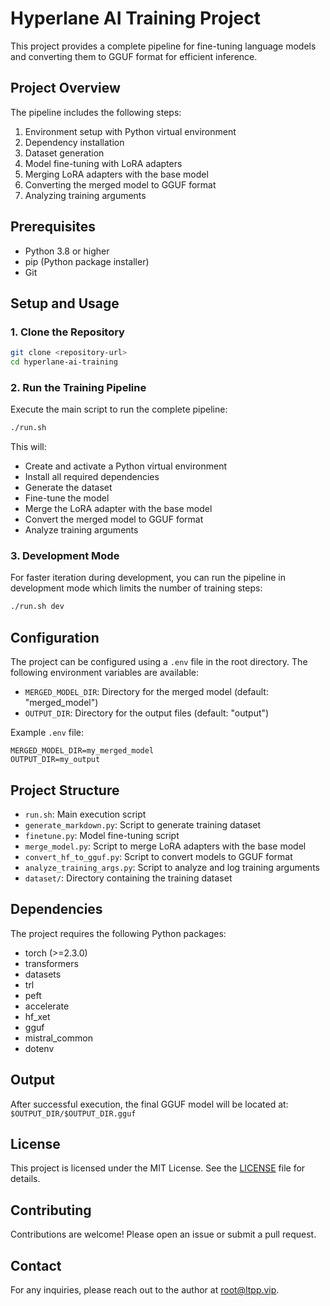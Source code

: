 # Hyperlane AI Training Project

This project provides a complete pipeline for fine-tuning language models and converting them to GGUF format for efficient inference.

## Project Overview

The pipeline includes the following steps:

1. Environment setup with Python virtual environment
2. Dependency installation
3. Dataset generation
4. Model fine-tuning with LoRA adapters
5. Merging LoRA adapters with the base model
6. Converting the merged model to GGUF format
7. Analyzing training arguments

## Prerequisites

- Python 3.8 or higher
- pip (Python package installer)
- Git

## Setup and Usage

### 1. Clone the Repository

```bash
git clone <repository-url>
cd hyperlane-ai-training
```

### 2. Run the Training Pipeline

Execute the main script to run the complete pipeline:

```bash
./run.sh
```

This will:

- Create and activate a Python virtual environment
- Install all required dependencies
- Generate the dataset
- Fine-tune the model
- Merge the LoRA adapter with the base model
- Convert the merged model to GGUF format
- Analyze training arguments

### 3. Development Mode

For faster iteration during development, you can run the pipeline in development mode which limits the number of training steps:

```bash
./run.sh dev
```

## Configuration

The project can be configured using a `.env` file in the root directory. The following environment variables are available:

- `MERGED_MODEL_DIR`: Directory for the merged model (default: "merged_model")
- `OUTPUT_DIR`: Directory for the output files (default: "output")

Example `.env` file:

```
MERGED_MODEL_DIR=my_merged_model
OUTPUT_DIR=my_output
```

## Project Structure

- `run.sh`: Main execution script
- `generate_markdown.py`: Script to generate training dataset
- `finetune.py`: Model fine-tuning script
- `merge_model.py`: Script to merge LoRA adapters with the base model
- `convert_hf_to_gguf.py`: Script to convert models to GGUF format
- `analyze_training_args.py`: Script to analyze and log training arguments
- `dataset/`: Directory containing the training dataset

## Dependencies

The project requires the following Python packages:

- torch (>=2.3.0)
- transformers
- datasets
- trl
- peft
- accelerate
- hf_xet
- gguf
- mistral_common
- dotenv

## Output

After successful execution, the final GGUF model will be located at:
`$OUTPUT_DIR/$OUTPUT_DIR.gguf`

## License

This project is licensed under the MIT License. See the [LICENSE](LICENSE) file for details.

## Contributing

Contributions are welcome! Please open an issue or submit a pull request.

## Contact

For any inquiries, please reach out to the author at [root@ltpp.vip](mailto:root@ltpp.vip).
